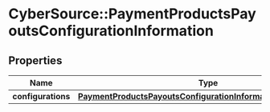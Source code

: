 # CyberSource::PaymentProductsPayoutsConfigurationInformation

## Properties
Name | Type | Description | Notes
------------ | ------------- | ------------- | -------------
**configurations** | [**PaymentProductsPayoutsConfigurationInformationConfigurations**](PaymentProductsPayoutsConfigurationInformationConfigurations.md) |  | [optional] 



